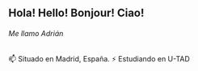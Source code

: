 ## Hola! Hello! Bonjour! Ciao! ##

  ###### Me llamo Adrián


  📫 Situado en Madrid, España.
⚡ Estudiando en U-TAD
